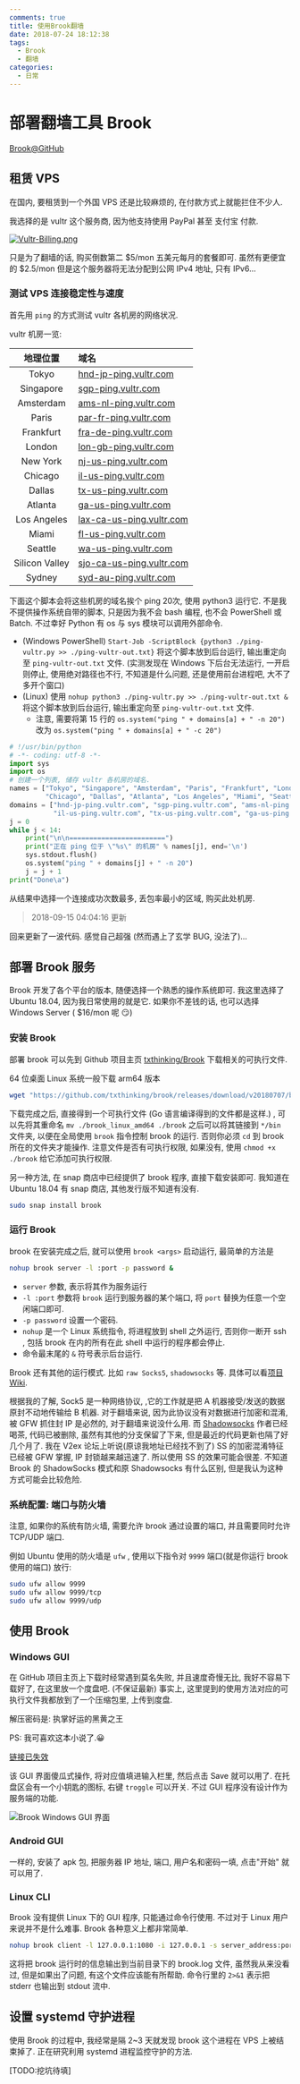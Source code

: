 ```yaml
---
comments: true
title: 使用Brook翻墙
date: 2018-07-24 18:12:38
tags:
  - Brook
  - 翻墙
categories:
  - 日常
---
```


<!--more-->

# 部署翻墙工具 Brook

[Brook@GitHub](https://github.com/txthinking/brook)

## 租赁 VPS

在国内, 要租赁到一个外国 VPS 还是比较麻烦的, 在付款方式上就能拦住不少人.

我选择的是 vultr 这个服务商, 因为他支持使用 PayPal 甚至 支付宝 付款.

[![Vultr-Billing.png](https://i.loli.net/2018/07/24/5b56e6795aa58.png)](https://i.loli.net/2018/07/24/5b56e6795aa58.png)

只是为了翻墙的话, 购买倒数第二 \$5/mon 五美元每月的套餐即可. 虽然有更便宜的 \$2.5/mon 但是这个服务器将无法分配到公网 IPv4 地址, 只有 IPv6...

### 测试 VPS 连接稳定性与速度

首先用 `ping` 的方式测试 vultr 各机房的网络状况.

vultr 机房一览:

|地理位置|域名|
|:--:|:--|
|Tokyo|[hnd-jp-ping.vultr.com](hnd-jp-ping.vultr.com)|
|Singapore|[sgp-ping.vultr.com](sgp-ping.vultr.com)|
|Amsterdam|[ams-nl-ping.vultr.com](ams-nl-ping.vultr.com)|
|Paris|[par-fr-ping.vultr.com](par-fr-ping.vultr.com)|
|Frankfurt|[fra-de-ping.vultr.com](fra-de-ping.vultr.com)|
|London|[lon-gb-ping.vultr.com](lon-gb-ping.vultr.com)|
|New York|[nj-us-ping.vultr.com](nj-us-ping.vultr.com)|
|Chicago|[il-us-ping.vultr.com](il-us-ping.vultr.com)|
|Dallas|[tx-us-ping.vultr.com](tx-us-ping.vultr.com)|
|Atlanta|[ga-us-ping.vultr.com](ga-us-ping.vultr.com)|
|Los Angeles|[lax-ca-us-ping.vultr.com](lax-ca-us-ping.vultr.com)|
|Miami|[fl-us-ping.vultr.com](fl-us-ping.vultr.com)|
|Seattle|[wa-us-ping.vultr.com](wa-us-ping.vultr.com)|
|Silicon Valley|[sjo-ca-us-ping.vultr.com](sjo-ca-us-ping.vultr.com)|
|Sydney|[syd-au-ping.vultr.com](syd-au-ping.vultr.com)|

下面这个脚本会将这些机房的域名挨个 ping 20次, 使用 python3 运行它. 不是我不提供操作系统自带的脚本, 只是因为我不会 bash 编程, 也不会 PowerShell 或 Batch. 不过幸好 Python 有 os 与 sys 模块可以调用外部命令.

- (Windows PowerShell) `Start-Job -ScriptBlock {python3 ./ping-vultr.py >> ./ping-vultr-out.txt}` 将这个脚本放到后台运行, 输出重定向至 `ping-vultr-out.txt` 文件. (实测发现在 Windows 下后台无法运行, 一开启则停止, 使用绝对路径也不行, 不知道是什么问题, 还是使用前台进程吧, 大不了多开个窗口)
- (Linux) 使用 `nohup python3 ./ping-vultr.py >> ./ping-vultr-out.txt &` 将这个脚本放到后台运行, 输出重定向至 `ping-vultr-out.txt` 文件.
	- 注意, 需要将第 15 行的 `os.system("ping " + domains[a] + " -n 20")` 改为 `os.system("ping " + domains[a] + " -c 20")`

```py
# !/usr/bin/python
# -*- coding: utf-8 -*-
import sys
import os
# 创建一个列表, 储存 vultr 各机房的域名.
names = ["Tokyo", "Singapore", "Amsterdam", "Paris", "Frankfurt", "London", "New York",
         "Chicago", "Dallas", "Atlanta", "Los Angeles", "Miami", "Seattle", "Silicon Valley", "Sydney", ]
domains = ["hnd-jp-ping.vultr.com", "sgp-ping.vultr.com", "ams-nl-ping.vultr.com", "par-fr-ping.vultr.com", "fra-de-ping.vultr.com", "lon-gb-ping.vultr.com", "nj-us-ping.vultr.com",
           "il-us-ping.vultr.com", "tx-us-ping.vultr.com", "ga-us-ping.vultr.com", "lax-ca-us-ping.vultr.com", "fl-us-ping.vultr.com", "wa-us-ping.vultr.com", "sjo-ca-us-ping.vultr.com", "syd-au-ping.vultr.com"]
j = 0
while j < 14:
    print("\n\n========================")
    print("正在 ping 位于 \"%s\" 的机房" % names[j], end='\n')
    sys.stdout.flush()
    os.system("ping " + domains[j] + " -n 20")
    j = j + 1
print("Done\a")
```

从结果中选择一个连接成功次数最多, 丢包率最小的区域, 购买此处机房.

> 2018-09-15 04:04:16 更新

回来更新了一波代码. 感觉自己超强 (然而遇上了玄学 BUG, 没法了)...

<script src="https://gist.github.com/zombie110year/c0e26f4b9d7376489688fb264e3d9e3b.js"></script>

## 部署 Brook 服务

Brook 开发了各个平台的版本, 随便选择一个熟悉的操作系统即可. 我这里选择了 Ubuntu 18.04, 因为我日常使用的就是它. 如果你不差钱的话, 也可以选择 Windows Server ( $16/mon 呢 😏)

### 安装 Brook

部署 brook 可以先到 Github 项目主页 [txthinking/Brook](https://github.com/txthinking/brook) 下载相关的可执行文件.

64 位桌面 Linux 系统一般下载 arm64 版本

```sh
wget "https://github.com/txthinking/brook/releases/download/v20180707/brook_linux_arm64"
```

下载完成之后, 直接得到一个可执行文件 (Go 语言编译得到的文件都是这样.) , 可以先将其重命名 `mv ./brook_linux_amd64 ./brook`
之后可以将其链接到 `*/bin` 文件夹, 以便在全局使用 `brook` 指令控制 brook 的运行. 否则你必须 `cd` 到 brook 所在的文件夹才能操作.
注意文件是否有可执行权限, 如果没有, 使用 `chmod +x ./brook` 给它添加可执行权限.

另一种方法, 在 snap 商店中已经提供了 brook 程序, 直接下载安装即可. 我知道在 Ubuntu 18.04 有 snap 商店, 其他发行版不知道有没有.

```sh
sudo snap install brook
```

### 运行 Brook

brook 在安装完成之后, 就可以使用 `brook <args>` 启动运行, 最简单的方法是

```sh
nohup brook server -l :port -p password &
```

- `server` 参数, 表示将其作为服务运行
- `-l :port` 参数将 `brook` 运行到服务器的某个端口, 将 `port` 替换为任意一个空闲端口即可.
- `-p password` 设置一个密码.
- `nohup` 是一个 Linux 系统指令, 将进程放到 shell 之外运行, 否则你一断开 ssh , 包括 brook 在内的所有在此 shell 中运行的程序都会停止.
- 命令最末尾的 `&` 符号表示后台运行.

Brook 还有其他的运行模式. 比如 `raw Socks5`, `shadowsocks` 等. 具体可以看[项目Wiki](https://github.com/txthinking/brook/wiki).

根据我的了解, Sock5 是一种网络协议, ,它的工作就是把 A 机器接受/发送的数据原封不动地传输给 B 机器. 对于翻墙来说, 因为此协议没有对数据进行加密和混淆, 被 GFW 抓住封 IP 是必然的, 对于翻墙来说没什么用. 而 [Shadowsocks](https://github.com/shadowsocks/shadowsocks) 作者已经喝茶, 代码已被删除, 虽然有其他的分支保留了下来, 但是最近的代码更新也隔了好几个月了. 我在 V2ex 论坛上听说(原谅我地址已经找不到了) SS 的加密混淆特征已经被 GFW 掌握, IP 封锁越来越迅速了. 所以使用 SS 的效果可能会很差. 不知道 Brook 的 ShadowSocks 模式和原 Shadowsocks 有什么区别, 但是我认为这种方式可能会比较危险.

### 系统配置: 端口与防火墙

注意, 如果你的系统有防火墙, 需要允许 brook 通过设置的端口, 并且需要同时允许 TCP/UDP 端口.

例如 Ubuntu 使用的防火墙是 `ufw` , 使用以下指令对 `9999` 端口(就是你运行 brook 使用的端口) 放行:

```sh
sudo ufw allow 9999
sudo ufw allow 9999/tcp
sudo ufw allow 9999/udp
```

## 使用 Brook

### Windows GUI

在 GitHub 项目主页上下载时经常遇到莫名失败, 并且速度奇慢无比, 我好不容易下载好了, 在这里放一个度盘吧. (不保证最新) 事实上, 这里提到的使用方法对应的可执行文件我都放到了一个压缩包里, 上传到度盘.

解压密码是: 执掌好运的黑黄之王

PS: 我可喜欢这本小说了.😀

[链接已失效](https://pan.baidu.com/s/1iXs5S_2i5m2_IZQT_0R66A)

该 GUI 界面傻瓜式操作, 将对应值填进输入栏里, 然后点击 Save 就可以用了. 在托盘区会有一个小钥匙的图标, 右键 `troggle` 可以开关. 不过 GUI 程序没有设计作为服务端的功能.

![Brook Windows GUI 界面](https://i.loli.net/2018/07/13/5b48411dba980.png)

### Android GUI

一样的, 安装了 apk 包, 把服务器 IP 地址, 端口, 用户名和密码一填, 点击"开始" 就可以用了.

### Linux CLI

Brook 没有提供 Linux 下的 GUI 程序, 只能通过命令行使用. 不过对于 Linux 用户来说并不是什么难事. Brook 各种意义上都非常简单.

```sh
nohup brook client -l 127.0.0.1:1080 -i 127.0.0.1 -s server_address:port -p password >> ./brook.log 2>&1 &
```

这将把 brook 运行时的信息输出到当前目录下的 brook.log 文件, 虽然我从来没看过, 但是如果出了问题, 有这个文件应该能有所帮助. 命令行里的 `2>&1` 表示把 stderr 也输出到 stdout 流中.

## 设置 systemd 守护进程

使用 Brook 的过程中, 我经常是隔 2~3 天就发现 brook 这个进程在 VPS 上被结束掉了. 正在研究利用 systemd 进程监控守护的方法.

[TODO:挖坑待填]
